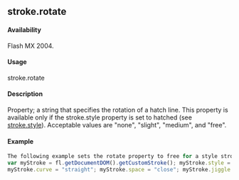 ## stroke.rotate

#### Availability

Flash MX 2004.

#### Usage

stroke.rotate

#### Description

Property; a string that specifies the rotation of a hatch line. This property is available only if the stroke.style
property is set to hatched (see [stroke.style](#!wielmic/developers-animatesdk-docs/test/Stroke_object/stroke20.md)). Acceptable values are "none", "slight", "medium", and "free".

#### Example

```javascript
The following example sets the rotate property to free for a style stroke of hatched:
var myStroke = fl.getDocumentDOM().getCustomStroke(); myStroke.style = "hatched";
myStroke.curve = "straight"; myStroke.space = "close"; myStroke.jiggle = "wild"; myStroke.rotate = "free"; myStroke.length = "slight"; myStroke.hatchThickness = "thin";

```